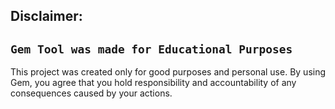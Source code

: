 ## Disclaimer:

   `Gem Tool was made for Educational Purposes`
--------------------------------------------------
This project was created only for good purposes and personal use.
By using Gem, you agree that you hold responsibility and accountability of any consequences caused by your actions.
